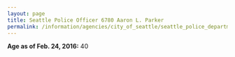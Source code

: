 ```yaml
---
layout: page
title: Seattle Police Officer 6780 Aaron L. Parker
permalink: /information/agencies/city_of_seattle/seattle_police_department/copbook/6780/
---
```


**Age as of Feb. 24, 2016:** 40
